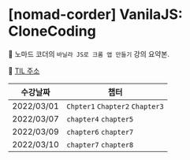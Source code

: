 # [nomad-corder] VanilaJS: CloneCoding

📌 노마드 코더의 `바닐라 JS로 크롬 앱 만들기` 강의 요약본.

📌 [TIL 주소](https://github.com/JaeKP/TIL/tree/master/web/JS/nomade_coder/%5BVanilaJS%5Dclone_coding)

| 수강날짜   | 챕터                            |
| ---------- | ------------------------------- |
| 2022/03/01 | `Chpter1` `Chapter2` `Chapter3` |
| 2022/03/07 | `chapter4` `chapter5`           |
| 2022/03/09 | `chapter6` `chapter7`           |
| 2022/03/10 | `chapter7` `chapter8`           |